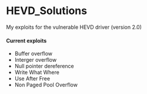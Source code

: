 # HEVD_Solutions

My exploits for the vulnerable HEVD driver (version 2.0)

#### Current exploits
* Buffer overflow
* Interger overflow
* Null pointer dereference
* Write What Where
* Use After Free
* Non Paged Pool Overflow